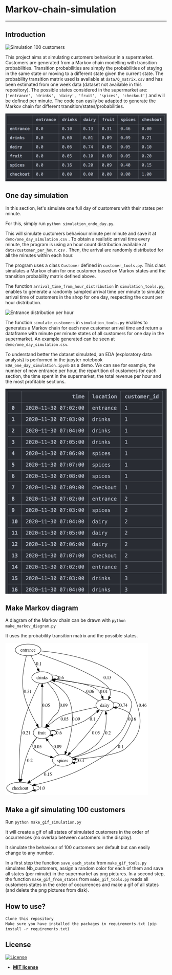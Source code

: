 # Markov-chain-simulation
---
>
>
## Introduction

<img src="customer_simulation.gif" alt="Simulation 100 customers" title="Markov simulation"  />

This project aims at simulating customers behaviour in a supermarket. Customers are generated
from a Markov chain modelling with transition probabilities.
Transition probabilities are simply the probabilities of staying in the same state or moving to
a different state given the current state. The probability transition matrix used is available
at `data/Q_matrix.csv` and has been estimated from one week data (dataset not available in this
repository). The possible states considered in the supermarket are:
`['entrance', 'drinks', 'dairy', 'fruit', 'spices', 'checkout']` and will be defined per minute.
The code can easily be adapted to generate the Markov chain for different transition/states/probabilities.

<img src="probability_transition_matrix.png" alt="Probability transition matrix" title="Transition matrix"  />

## One day simulation

In this section, let's simulate one full day of customers with their states per minute.

For this, simply run `python simulation_onde_day.py`.

This will simulate customers behaviour minute per minute and save it at `demo/one_day_simulation.csv` . To obtain a realistic arrival time every minute, the program is using an hour count distribution available at `data/customer_per_hour.csv` . Then, the arrival are randomly distributed for all the minutes within each hour.

The program uses a class `Customer` defined in `customer_tools.py`. This class simulates a Markov chain for one customer based on Markov states and the transition probability matrix defined above.

The function `arrival_time_from_hour_distribution` in `simulation_tools.py`, enables to generate
a randomly sampled arrival time per minute to simulate arrival time of customers
in the shop for one day, respecting the count per hour distribution.

<img src="new_entrance_per_hour.png" alt="Entrance distribution per hour" title="Distribution"  />

The function `simulate_customers` in `simulation_tools.py` enables to generates a Markov chain for each new customer arrival time and return a dataframe with minute per minute states of all customers for one day in the supermarket.
An example generated can be seen at `demo/one_day_simulation.csv`.

To understand better the dataset simulated, an EDA (exploratory data analysis) is performed in the jupyter notebook
`EDA_one_day_simulation.ipynb` as a demo. We can see for example, the number of new entrance per hour,
the repartition of customers for each section, the time spent in the supermarket, the total revenue per hour and the most profitable sections.

<img src="customer_simulation.png" alt="Table simulated" title="Customer states per minute"  />

## Make Markov diagram

A diagram of the Markov chain can be drawn with `python make_markov_diagram.py`

It uses the probability transition matrix and the possible states.

<img src="demo/markov.png" alt="Markov chain diagram" title="Diagram"  />

## Make a gif simulating 100 customers

Run `python make_gif_simulation.py`

It will create a gif of all states of simulated customers in the order of occurrences (no overlap
between customers in the display).

It simulate the behaviour of 100 customers per default but can easily change to any number.

In a first step the function `save_each_state` from `make_gif_tools.py` simulates Nb_customers,
assign a random color for each of them and save all states (per minute) in the supermarket
as png pictures. In a second step, the function `make_gif_from_states` from `make_gif_tools.py`
reads all customers states in the order of occurrences and make a gif of all states (and delete
the png pictures from disk).

## How to use?

```
Clone this repository
Make sure you have installed the packages in requirements.txt (pip install -r requirements.txt)
```

## License

[![License](http://img.shields.io/:license-mit-blue.svg?style=flat-square)](http://badges.mit-license.org)

- **[MIT license](http://opensource.org/licenses/mit-license.php)**
